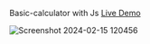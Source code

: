  Basic-calculator with Js [Live Demo](https://davit2605.github.io/Basic-calculator/)

 ![Screenshot 2024-02-15 120456](https://github.com/Davit2605/Basic-calculator/assets/125227660/b8b87c8d-0303-4856-89db-84266688881f)
